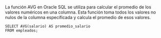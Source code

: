 La función AVG en Oracle SQL se utiliza para calcular el promedio de los valores numéricos en una columna. Esta función toma todos los valores no nulos de la columna especificada y calcula el promedio de esos valores.

```
SELECT AVG(salario) AS promedio_salario
FROM empleados;
```